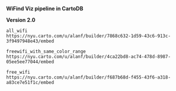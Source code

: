 **WiFind Viz pipeline in CartoDB**

**Version 2.0**

```
all_wifi
https://nyu.carto.com/u/alanf/builder/7868c632-1d59-43c6-913c-3f9497948e43/embed

freewifi_with_same_color_range
https://nyu.carto.com/u/alanf/builder/4ca22bd8-ac74-478d-8987-05ee5ee77044/embed

free_wifi
https://nyu.carto.com/u/alanf/builder/f687b68d-f455-43f6-a318-a83ce7e51f1c/embed
```

